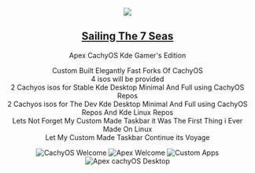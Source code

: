 <p align="center">
<img src="https://i.postimg.cc/JhMRf2RZ/claudemods-03-17-2025.gif">	



<div align="center">

 
##  [Sailing The 7 Seas](https://github.com/claudemods/ApexArchIsoCreatorGuiAppImage)

<div align="center">




Apex CachyOS Kde Gamer's Edition

<div align="center">
Custom Built Elegantly Fast Forks Of CachyOS 

<div align="center">
4 isos will be provided 
 <div align="center">
2 Cachyos isos for Stable Kde Desktop Minimal And Full using CachyOS Repos
  <div align="center">
2 Cachyos isos for The Dev Kde Desktop Minimal And Full using CachyOS Repos And Kde Linux Repos
<div align="center">
 Lets Not Forget My Custom Made Taskbar it Was The First Thing i Ever Made On Linux 
<div align="center">
Let My Custom Made Taskbar Continue its Voyage

![CachyOS Welcome](https://github.com/user-attachments/assets/eeaf8cf0-5e30-42d0-be12-4c3fe4edc960)
![Apex Welcome](https://github.com/user-attachments/assets/16609b3d-d4de-49b9-9df1-aae6a8ea5cc8)
![Custom Apps](https://github.com/user-attachments/assets/149978a7-37c6-448b-a876-5229934cd47f)
![Apex cachyOS Desktop](https://github.com/user-attachments/assets/20715529-3d8b-48ee-bd66-f9c930c007e6)





